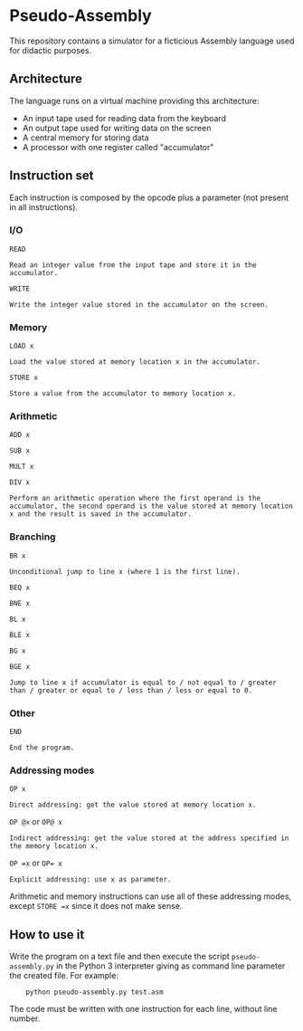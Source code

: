# Pseudo-Assembly
This repository contains a simulator for a ficticious Assembly language used for didactic purposes.

## Architecture
The language runs on a virtual machine providing this architecture:
- An input tape used for reading data from the keyboard
- An output tape used for writing data on the screen
- A central memory for storing data
- A processor with one register called "accumulator"

## Instruction set
Each instruction is composed by the opcode plus a parameter (not present in all instructions).

### I/O
```READ```
    
    Read an integer value from the input tape and store it in the accumulator.

```WRITE```

    Write the integer value stored in the accumulator on the screen.

### Memory
```LOAD x```

    Load the value stored at memory location x in the accumulator.

```STORE x```

    Store a value from the accumulator to memory location x.

### Arithmetic
```ADD x```

```SUB x```

```MULT x```

```DIV x```

    Perform an arithmetic operation where the first operand is the accumulator, the second operand is the value stored at memory location x and the result is saved in the accumulator.

### Branching
```BR x```

    Unconditional jump to line x (where 1 is the first line).

```BEQ x```

```BNE x```

```BL x```

```BLE x```

```BG x```

```BGE x```

    Jump to line x if accumulator is equal to / not equal to / greater than / greater or equal to / less than / less or equal to 0.

### Other
```END```

    End the program.

### Addressing modes
```OP x```

    Direct addressing: get the value stored at memory location x.

```OP @x``` or ```OP@ x```

    Indirect addressing: get the value stored at the address specified in the memory location x.

```OP =x``` or ```OP= x```

    Explicit addressing: use x as parameter.

Arithmetic and memory instructions can use all of these addressing modes, except ```STORE =x``` since it does not make sense.

## How to use it

Write the program on a text file and then execute the script ```pseudo-assembly.py``` in the Python 3 interpreter giving as command line parameter the created file. For example:
```
    python pseudo-assembly.py test.asm
```

The code must be written with one instruction for each line, without line number.